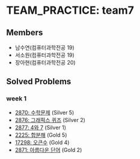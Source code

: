 # TEAM_PRACTICE: team7
## Members
- 남수연(컴퓨터과학전공 19)
- 서소원(컴퓨터과학전공 19)
- 장아현(컴퓨터과학전공 20)


## Solved Problems
### week 1
- [2870: 수학문제](https://www.acmicpc.net/problem/2870) (Silver 5)
- [2876: 그래픽스 퀴즈](https://www.acmicpc.net/problem/2876) (Silver 2)
- [2877: 4와 7](https://www.acmicpc.net/problem/2877) (Silver 1)
- [2225: 합분해](https://www.acmicpc.net/problem/2225) (Gold 5)
- [17298: 오큰수](https://www.acmicpc.net/problem/17298) (Gold 4)
- [2871: 아름다운 단어](https://www.acmicpc.net/problem/2871) (Gold 2)

